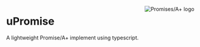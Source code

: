 <a href="https://promisesaplus.com/">     <img src="https://promisesaplus.com/assets/logo-small.png" alt="Promises/A+ logo"          title="Promises/A+ 1.0 compliant" align="right" /></a>

# uPromise

A lightweight Promise/A+ implement using typescript.

